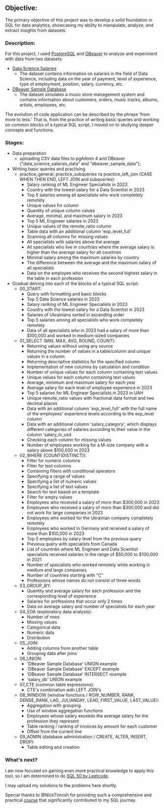 ## Objective:
The primary objective of this project was to develop a solid foundation in SQL for data analytics, showcasing my ability to manipulate, analyze, and extract insights from datasets.
### Description:
For this project, I used [PostgreSQL](https://www.postgresql.org/about/) and [DBeaver](https://dbeaver.io/about/) to analyze and experiment with data from two datasets:
- [Data Science Salaries](https://www.kaggle.com/datasets/arnabchaki/data-science-salaries-2023)
	- The dataset contains information on salaries in the field of Data Science, including data on the year of payment, level of experience, type of employment, position, salary, currency, etc.
- [DBeaver Sample Database](https://dbeaver.com/docs/dbeaver/Sample-Database/)
	- The dataset simulates a music store management system and contains information about customers, orders, music tracks, albums, artists, employees, etc.

The evolution of code application can be described by the phrase ‘from more to less.’ That is, from the practice of writing basic queries and working on common blocks of a typical SQL script, I moved on to studying deeper concepts and functions.
### Stages:
- Data preparation
	- uploading CSV data files to pgAdmin 4 and DBeaver ("data_science_salaries_data" and "dbeaver_sample_data");
- Writing basic queries and practising
	- practice_general, practice_subqueries та practice_left_join (CASE WHEN THEN END, LEFT JOIN and subqueries):
		- Salary ranking of ML Engineer Specialists in 2023
		- Сountry with the lowest salary for a Data Scientist in 2023
		- Top 5 salaries among all specialists who work completely remotely
		- Unique values for column
		- Quantity of unique column values
		- Average, minimal, and maximum salary in 2023
		- Top 5 ML Engineer salaries in 2023
		- Unique values of the remote_ratio column
		- Table data with an additional column 'exp_level_full'
		- Scanning all columns for missing values
		- All specialists with salaries above the average
		- All specialists who live in countries where the average salary is higher than the average salary for all countries
		- Minimal salary among the maximum salaries by country
		- The difference between the average and the maximum salary of all specialists
		- Data on the employee who receives the second highest salary in the table in each profession
- Gradual delving into each of the blocks of a typical SQL script:
	- 00_START:
		- Query with formatting and basic blocks
		- Top 5 Data Science salaries in 2023
		- Salary ranking of ML Engineer Specialists in 2023
		- Сountry with the lowest salary for a Data Scientist in 2023
		- Salaries of Ukrainians sorted in ascending order
		- Top 5 salaries among all specialists who work completely remotely
		- Data of all specialists who in 2023 had a salary of more than $100,000 and worked in medium-sized companies
	- 01_SELECT (MIN, MAX, AVG, ROUND, COUNT):
		- Returning values without using any source
		- Returning the number of values in a table/column and unique values in a column
		- Returning descriptive statistics for the specified column
		- Implementation of new columns by calculation and condition
		- Number of unique values for each column containing text values
		- Unique values for each column containing text values
		- Average, minimum and maximum salary for each year
		- Average salary for each level of employee experience in 2023
		- Top 5 salaries for ML Engineer Specialists in 2023 in UAH
		- Unique remote_ratio values with fractional data format and two decimal places
		- Data with an additional column 'exp_level_full' with the full name of the employees' experience levels according to the exp_level column
		- Data with an additional column 'salary_category', which displays different categories of salaries according to their value in the column 'salary_in_usd
		- Checking each column for missing values
		- Number of employees working for a M-size company with a salary above $100,000 in 2023
	- 02_WHERE (COUNT(DISTINCT)):
		- Filter for numeric columns
		- Filter for text columns
		- Combining filters with conditional operators
		- Specifying a range of values
		- Specifying a list of numeric values
		- Specifying a list of text values
		- Search for text based on a template
		- Filter for empty values
		- Employees who received a salary of more than $300,000 in 2023
		- Employees who received a salary of more than $300,000 and did not work for large companies in 2023
		- Employees who worked for the Ukrainian company completely remotely
		- Employees who worked in Germany and received a salary of more than $100,000 in 2023
		- Top 5 employees by salary level from the previous query
		- Previous query with specialists from Canada
		- List of countries where ML Engineer and Data Scientist specialists received salaries in the range of $50,000 to $100,000 in 2021
		- Number of specialists who worked remotely while working in medium and large companies
		- Number of countries starting with "C"
		- Professions whose names do not consist of three words
	- 03_GROUP_BY:
		- Quantity and average salary for each profession and the corresponding level of experience
		- Salaries for professions that occur only 2 times
		- Data on average salary and number of specialists for each year
	- 04_EDA (exploratory data analysis):
		- Number of rows
		- Missing values
		- Categorical data
		- Numeric data
		- Distribution
	- 05_JOIN:
		- Adding columns from another table
		- Grouping data after joins
	- 06_UNION:
		- 'DBeaver Sample Database' UNION example
		- 'DBeaver Sample Database' EXCEPT example
		- 'DBeaver Sample Database' INTERSECT example
		- 'salary_db' UNION example
	- 07_CTE (common table expressions):
		- CTE's combination with LEFT JOIN's
	- 08_WINDOW (window functions / ROW_NUMBER, RANK, DENSE_RANK, LAG, JULIANDAY, LEAD, FIRST_VALUE, LAST_VALUE):
		- Aggregation with grouping
		- Use of window aggregation functions
		- Employees whose salary exceeds the average salary for the profession they represent
		- Table ranking / ranking of invoices by amount for each customer
		- Offset from the current line
	- 09_ADMIN (database administration / CREATE, ALTER, INSERT, DROP):
		- Table editing and creation
### What's next?
I am now focused on gaining even more practical knowledge to apply this tool, so I am determined to do [SQL 50 by Leetcode](https://leetcode.com/studyplan/top-sql-50/).

I may upload my solutions to the problems here shortly.

Special thanks to @NickTimosh for providing such a comprehensive and practical [course](https://youtu.be/HkT_VrzbXZQ?si=e1DUSv-jr5UuVLTR) that significantly contributed to my SQL journey.
